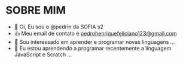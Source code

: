 # SOBRE MIM 

- 👋 Oi, Eu sou o @pedrin da SOFIA s2
- :+1: Meu email de contato é pedrohenriquefeliciano123@gmail.com
- 👀 Sou interessado em aprender e programar novas linguagens ...
- 🌱 Eu estou aprendendo a programar recentemente a linguagem JavaScript e Scratch ...


<!---
BL4ZEE/BL4ZEE is a ✨ special ✨ repository because its `README.md` (this file) appears on your GitHub profile.
You can click the Preview link to take a look at your changes.
--->
